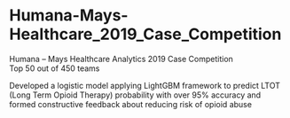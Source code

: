 # Humana-Mays-Healthcare_2019_Case_Competition
Humana – Mays Healthcare Analytics 2019 Case Competition                                                                                    
Top 50 out of 450 teams

Developed a logistic model applying LightGBM framework to predict LTOT (Long Term Opioid Therapy) probability with over 95% accuracy and formed constructive feedback about reducing risk of opioid abuse
